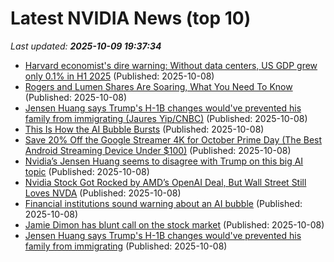 # Latest NVIDIA News (top 10)
_Last updated: **2025-10-09 19:37:34**_

- [Harvard economist's dire warning: Without data centers, US GDP grew only 0.1% in H1 2025](https://economictimes.indiatimes.com/news/international/us/harvard-economists-dire-warning-without-data-centers-us-gdp-grew-only-0-1-in-h1-2025/articleshow/124396579.cms) (Published: 2025-10-08)
- [Rogers and Lumen Shares Are Soaring, What You Need To Know](https://finance.yahoo.com/news/rogers-lumen-shares-soaring-know-192554264.html) (Published: 2025-10-08)
- [Jensen Huang says Trump's H-1B changes would've prevented his family from immigrating (Jaures Yip/CNBC)](https://www.memeorandum.com/251008/p99) (Published: 2025-10-08)
- [This Is How the AI Bubble Bursts](https://insights.som.yale.edu/insights/this-is-how-the-ai-bubble-bursts) (Published: 2025-10-08)
- [Save 20% Off the Google Streamer 4K for October Prime Day (The Best Android Streaming Device Under $100)](https://www.ign.com/articles/google-streamer-4k-deal-for-october-prime-day) (Published: 2025-10-08)
- [Nvidia’s Jensen Huang seems to disagree with Trump on this big AI topic](https://biztoc.com/x/3766d46f6f6a3a38) (Published: 2025-10-08)
- [Nvidia Stock Got Rocked by AMD’s OpenAI Deal, But Wall Street Still Loves NVDA](https://biztoc.com/x/271132ea3e575472) (Published: 2025-10-08)
- [Financial institutions sound warning about an AI bubble](https://apnews.com/article/ai-bubble-warnings-bank-of-england-imf-b15e54f6d06992371ee39b27f4e6da3a) (Published: 2025-10-08)
- [Jamie Dimon has blunt call on the stock market](https://www.thestreet.com/investing/jamie-dimon-has-blunt-call-on-the-stock-market-) (Published: 2025-10-08)
- [Jensen Huang says Trump's H-1B changes would've prevented his family from immigrating](https://www.cnbc.com/2025/10/08/jensen-huang-h1b-immigration-trump.html) (Published: 2025-10-08)
